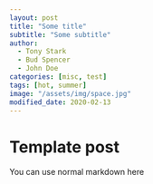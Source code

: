 ```yaml
---
layout: post
title: "Some title"
subtitle: "Some subtitle"
author:
  - Tony Stark
  - Bud Spencer
  - John Doe
categories: [misc, test]
tags: [hot, summer]
image: "/assets/img/space.jpg"
modified_date: 2020-02-13
---
```


# Template post
You can use normal markdown here